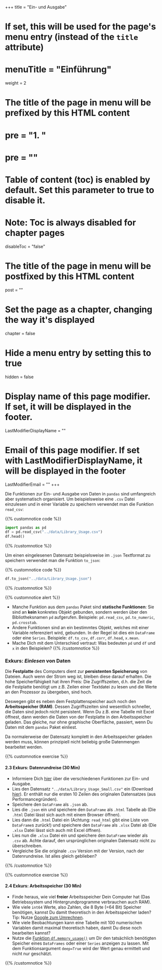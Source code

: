 +++
title = "Ein- und Ausgabe"
# If set, this will be used for the page's menu entry (instead of the `title` attribute)
# menuTitle = "Einführung"
weight = 2
# The title of the page in menu will be prefixed by this HTML content
# pre = "<b>1. </b>"
# pre = "<i class='fab fa-github'></i>"
# Table of content (toc) is enabled by default. Set this parameter to true to disable it.
# Note: Toc is always disabled for chapter pages
disableToc = "false"

# The title of the page in menu will be postfixed by this HTML content
post = ""
# Set the page as a chapter, changing the way it's displayed
chapter = false
# Hide a menu entry by setting this to true
hidden = false
# Display name of this page modifier. If set, it will be displayed in the footer.
LastModifierDisplayName = ""
# Email of this page modifier. If set with LastModifierDisplayName, it will be displayed in the footer
LastModifierEmail = ""
+++

Die Funktionen zur Ein- und Ausgabe von Daten in `pandas` sind umfangreich aber systematisch organisiert. Um beispielsweise eine `.csv` Datei einzulesen und in einer Variable zu speichern verwendet man die Funktion `read_csv`:

{{% customnotice code %}}
```python
import pandas as pd
df = pd.read_csv("../data/Library_Usage.csv")
df.head()
```
{{% /customnotice %}}

Um einen eingelesenen Datensatz beispielsweise im `.json` Textformat zu speichern verwendet man die Funktion `to_json`:

{{% customnotice code %}}
```python
df.to_json("../data/Library_Usage.json")
```

{{% /customnotice %}}

{{% customnotice alert %}}

- Manche Funktion aus dem `pandas` Paket sind **statische Funktionen**: Sie sind an **kein** konkretes Objekt gebunden, sondern werden über den Bibliotheksnamen `pd` aufgerufen. Beispiele: `pd.read_csv`, `pd.to_numeric`, `pd.crosstab`.
- Andere Funktionen sind an ein bestimmtes Objekt, welches mit einer Variable referenziert wird, gebunden. In der Regel ist dies ein `DataFrame` oder eine `Series`. Beispiele: `df.to_csv`, `df.corr`, `df.head`, `x.mean`.
- Mache Dich mit dem Unterschied vertraut: Was bedeuten `pd` und `df` und `x` in den Beispielen?
{{% /customnotice %}}


### Exkurs: *Einlesen* von Daten

Die **Festplatte** des Computers dient zur **persistenten Speicherung** von Dateien. Auch wenn der Strom weg ist, bleiben diese darauf erhalten. Die hohe Speicherfähigkeit hat ihren Preis: Die Zugriffszeiten, d.h. die Zeit die die Festplatte benötigt um z.B. Zeilen einer Textdatei zu lesen und die Werte an den Prozessor zu übergeben, sind hoch.

Deswegen gibt es neben dem Festplattenspeicher auch noch den **Arbeitsspeicher (RAM)**. Dessen Zugriffszeiten sind wesentlich schneller, die Daten sind jedoch nicht persistent. Wenn Du z.B. eine Tabelle mit Excel öffnest, dann werden die Daten von der Festplatte in den Arbeitsspeicher geladen. Das gleiche, nur ohne graphische Oberfläche, passiert, wenn Du Daten mit dem `pandas` Paket einliest.

Da normalerweise der Datensatz komplett in den Arbeitsspeicher geladen werden muss, können prinzipiell nicht beliebig große Datenmengen bearbeitet werden.

{{% customnotice exercise %}}

#### 2.3 Exkurs: Datenrundreise (30 Min)

- Informiere Dich [hier](https://pandas.pydata.org/pandas-docs/stable/reference/io.html) über die verschiedenen Funktionen zur Ein- und Ausgabe.
- Lies den Datensatz `"../data/Library_Usage_Small.csv"` ein (Download [hier](/2022-2023-ZK_Data_Librarian_Modul_3/data/Library_Usage_Small.csv)). Er enthält nur die ersten 10 Zeilen des originalen Datensatzes (aus Performancegründen).
- Speichere den `DataFrame` als `.json` ab.
- Lies die `.json` ein und speichere den `DataFrame` als `.html` Tabelle ab (Die `.html` Datei lässt sich auch mit einem Browser öffnen).
- Lies dann die `.html` Datei ein (Achtung: `read_html` gibt eine Liste von `DataFrame`s zurück!) und speichere den `DataFrame` als `.xlsx` Datei ab (Die `.xlsx` Datei lässt sich auch mit Excel öffnen).
- Lies nun die `.xlsx` Datei ein und speichere den `DataFrame` wieder als `.csv` ab. Achte darauf, den ursprünglichen originalen Datensatz nicht zu überschreiben.
- Vergleiche Sie die originale `.csv` Version mit der Version, nach der Datenrundreise. Ist alles gleich geblieben?

{{% /customnotice %}}

{{% customnotice exercise %}}

#### 2.4 Exkurs: Arbeitsspeicher (30 Min)

- Finde heraus, wie viel **freier** Arbeitsspeicher Dein Computer hat (Das Betriebssystem und Hintergrundprogramme verbrauchen auch RAM).
- Wie viele `int64` Werte, also Zahlen, die 8 Byte (=64 Bit) Speicher benötigen, kannst Du damit theoretisch in den Arbeitsspeicher laden? Tip: Nutze [Google zum Umrechnen](https://www.google.com/search?q=15.4+GiB+in+Byte).
- Wie viele Beobachtungen kann eine Tabelle mit 100 numerischen Variablen damit maximal theoretisch haben, damit Du diese noch bearbeiten kannst?
- Nutze die [Funktion `df.memory_usage()`](https://pandas.pydata.org/pandas-docs/stable/reference/api/pandas.DataFrame.memory_usage.html) um Dir den tatsächlich benötigten Speicher eines `DataFrames` oder einer `Series` anzeigen zu lassen. Mit dem Funktionsargument `deep=True` wird der Wert genau ermittelt und nicht nur geschätzt. 

{{% /customnotice %}}
